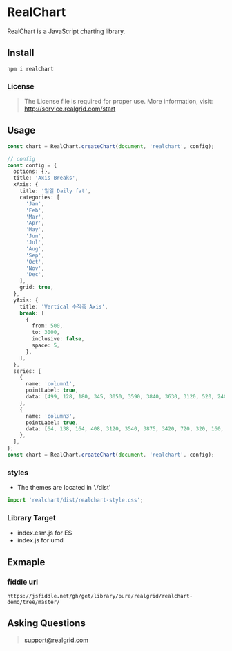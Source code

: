 # RealChart

RealChart is a JavaScript charting library.

## Install

```
npm i realchart
```

### License

> The License file is required for proper use. More information, visit: http://service.realgrid.com/start

## Usage

```ts
const chart = RealChart.createChart(document, 'realchart', config);
```

```ts
// config
const config = {
  options: {},
  title: 'Axis Breaks',
  xAxis: {
    title: '일일 Daily fat',
    categories: [
      'Jan',
      'Feb',
      'Mar',
      'Apr',
      'May',
      'Jun',
      'Jul',
      'Aug',
      'Sep',
      'Oct',
      'Nov',
      'Dec',
    ],
    grid: true,
  },
  yAxis: {
    title: 'Vertical 수직축 Axis',
    break: [
      {
        from: 500,
        to: 3000,
        inclusive: false,
        space: 5,
      },
    ],
  },
  series: [
    {
      name: 'column1',
      pointLabel: true,
      data: [499, 128, 180, 345, 3050, 3590, 3840, 3630, 3120, 520, 240, 80],
    },
    {
      name: 'column3',
      pointLabel: true,
      data: [64, 138, 164, 408, 3120, 3540, 3875, 3420, 720, 320, 160, 20],
    },
  ],
};
const chart = RealChart.createChart(document, 'realchart', config);
```

### styles

- The themes are located in './dist'

```ts
import 'realchart/dist/realchart-style.css';
```

### Library Target

- index.esm.js for ES
- index.js for umd

## Exmaple

### fiddle url

`https://jsfiddle.net/gh/get/library/pure/realgrid/realchart-demo/tree/master/`

## Asking Questions

> support@realgrid.com
